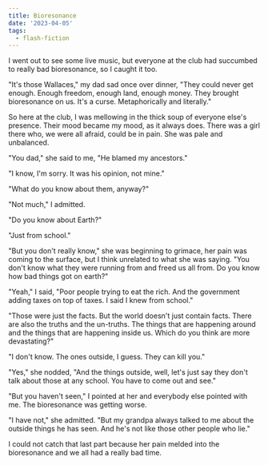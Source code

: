 ```yaml
---
title: Bioresonance
date: '2023-04-05'
tags:
  - flash-fiction
---
```


I went out to see some live music, but everyone at the club had succumbed to
really bad bioresonance, so I caught it too.

<!-- truncate -->

"It's those Wallaces," my dad sad once over dinner, "They could never get
enough. Enough freedom, enough land, enough money. They brought bioresonance on
us. It's a curse. Metaphorically and literally."

So here at the club, I was mellowing in the thick soup of everyone else's
presence. Their mood became my mood, as it always does. There was a girl there
who, we were all afraid, could be in pain. She was pale and unbalanced.

"You dad," she said to me, "He blamed my ancestors."

"I know, I'm sorry. It was his opinion, not mine."

"What do you know about them, anyway?"

"Not much," I admitted.

"Do you know about Earth?"

"Just from school."

"But you don't really know," she was beginning to grimace, her pain was coming
to the surface, but I think unrelated to what she was saying. "You don't know
what they were running from and freed us all from. Do you know how bad things
got on earth?"

"Yeah," I said, "Poor people trying to eat the rich. And the government adding
taxes on top of taxes. I said I knew from school."

"Those were just the facts. But the world doesn't just contain facts. There are
also the truths and the un-truths. The things that are happening around and the
things that are happening inside us. Which do you think are more devastating?"

"I don't know. The ones outside, I guess. They can kill you."

"Yes," she nodded, "And the things outside, well, let's just say they don't talk
about those at any school. You have to come out and see."

"But you haven't seen," I pointed at her and everybody else pointed with me. The
bioresonance was getting worse.

"I have not," she admitted. "But my grandpa always talked to me about the
outside things he has seen. And he's not like those other people who lie."

I could not catch that last part because her pain melded into the bioresonance
and we all had a really bad time.
